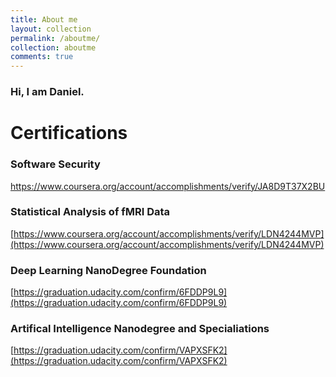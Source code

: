```yaml
---
title: About me
layout: collection
permalink: /aboutme/
collection: aboutme
comments: true
---
```


### Hi, I am Daniel.


# Certifications

### Software Security 
[ https://www.coursera.org/account/accomplishments/verify/JA8D9T37X2BU
]( https://www.coursera.org/account/accomplishments/verify/JA8D9T37X2BU
)

### Statistical Analysis of fMRI Data
[https://www.coursera.org/account/accomplishments/verify/LDN4244MVP](https://www.coursera.org/account/accomplishments/verify/LDN4244MVP)


### Deep Learning NanoDegree Foundation
[https://graduation.udacity.com/confirm/6FDDP9L9](https://graduation.udacity.com/confirm/6FDDP9L9)


### Artifical Intelligence Nanodegree and Specialiations
[https://graduation.udacity.com/confirm/VAPXSFK2](https://graduation.udacity.com/confirm/VAPXSFK2)

